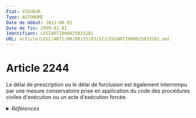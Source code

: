 ```yaml
---
État: VIGUEUR
Type: AUTONOME
Date de début: 2012-06-01
Date de fin: 2999-01-01
Identifiant: LEGIARTI000025033281
URL: article/LEGI/ARTI/00/00/25/03/32/LEGIARTI000025033281.xml
---
```


<h1>Article 2244</h1>

Le délai de prescription ou le délai de forclusion est également interrompu par
une mesure conservatoire prise en application du code des procédures civiles
d'exécution ou un acte d'exécution forcée.


<details>
  <summary><em>Références</em></summary>

  <h2>Articles faisant référence à l'article</h2>
  
  <ul>
    <li>
      <a href="https://legal.tricoteuses.fr//redirection/LEGIARTI000025024669?vers=git&vers=legifrance">Ordonnance n° 2011-1895 du 19 décembre 2011 relative à la partie législative du code des procédures civiles d'exécution - article 3 ENTIEREMENT_MODIF</a> MODIFIE source
    </li>
  </ul>
  
  <h2>Références faites par l'article</h2>
  
  <ul>
    <li>
      1955-01-04 CITATION cible <a href="https://legal.tricoteuses.fr//redirection/LEGIARTI000044073484?vers=git&vers=legifrance">Décret n°55-22 du 4 janvier 1955 portant réforme de la publicité foncière - article 28 AUTONOME VIGUEUR, en vigueur depuis le 2022-01-01</a>
    </li>
    <li>
      1992-10-01 CITATION cible <a href="https://legal.tricoteuses.fr//redirection/LEGIARTI000006842526?vers=git&vers=legifrance">Ordonnance n° 92-1067 du 1 octobre 1992 portant extension et adaptation dans la collectivité territoriale de Mayotte de certaines dispositions du code des assurances et de la loi n° 85-677 du 5 juillet 1985 tendant à l'amélioration de la situation des victimes d'accidents de la circulation et à l'accélération des procédures d'indemnisation - article 10 AUTONOME ABROGE, en vigueur du 1992-10-03 au 2012-04-28</a>
    </li>
    <li>
      1992-10-01 CITATION cible <a href="https://legal.tricoteuses.fr//redirection/LEGIARTI000006842578?vers=git&vers=legifrance">Ordonnance n° 92-1067 du 1 octobre 1992 portant extension et adaptation dans la collectivité territoriale de Mayotte de certaines dispositions du code des assurances et de la loi n° 85-677 du 5 juillet 1985 tendant à l'amélioration de la situation des victimes d'accidents de la circulation et à l'accélération des procédures d'indemnisation - article 13 AUTONOME ABROGE, en vigueur du 1992-10-03 au 2012-04-28</a>
    </li>
    <li>
      1992-10-12 CITATION cible <a href="https://legal.tricoteuses.fr//redirection/LEGIARTI000006842699?vers=git&vers=legifrance">Ordonnance n° 92-1146 du 12 octobre 1992 portant extension et adaptation dans les territoires de la Nouvelle-Calédonie, de la Polynésie française et des îles Wallis-et-Futuna de certaines dispositions de la loi n° 85-677 du 5 juillet 1985 tendant à l'amélioration de la situation des victimes d'accidents de la circulation et à l'accélération des procédures d'indemnisation - article 9 AUTONOME VIGUEUR, en vigueur depuis le 1992-10-16</a>
    </li>
    <li>
      1992-10-12 CITATION cible <a href="https://legal.tricoteuses.fr//redirection/LEGIARTI000032043106?vers=git&vers=legifrance">Ordonnance n° 92-1146 du 12 octobre 1992 portant extension et adaptation dans les territoires de la Nouvelle-Calédonie, de la Polynésie française et des îles Wallis-et-Futuna de certaines dispositions de la loi n° 85-677 du 5 juillet 1985 tendant à l'amélioration de la situation des victimes d'accidents de la circulation et à l'accélération des procédures d'indemnisation - article 7 AUTONOME VIGUEUR, en vigueur depuis le 2016-10-01</a>
    </li>
    <li>
      2011-12-19 MODIFIE cible <a href="https://legal.tricoteuses.fr//redirection/LEGIARTI000025024669?vers=git&vers=legifrance">Ordonnance n° 2011-1895 du 19 décembre 2011 relative à la partie législative du code des procédures civiles d'exécution - article 3 ENTIEREMENT_MODIF</a>
    </li>
    <li>
      2999-01-01 CITATION cible <a href="https://legal.tricoteuses.fr//redirection/LEGIARTI000033033506?vers=git&vers=legifrance">Code civil - article 2232 AUTONOME VIGUEUR, en vigueur depuis le 2016-08-10</a>
    </li>
    <li>
      2999-01-01 CITATION cible <a href="https://legal.tricoteuses.fr//redirection/LEGIARTI000029099058?vers=git&vers=legifrance">Code monétaire et financier - article L518-24 AUTONOME VIGUEUR, en vigueur depuis le 2016-01-01</a>
    </li>
  </ul>
</details>
